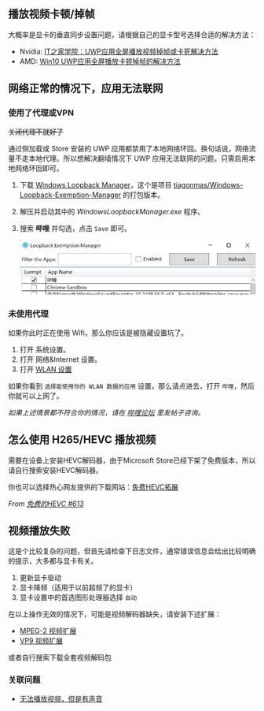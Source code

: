 ## 播放视频卡顿/掉帧

大概率是显卡的垂直同步设置问题，请根据自己的显卡型号选择合适的解决方法：

- Nvidia: [IT之家学院：UWP应用全屏播放视频掉帧或卡死解决方法](https://www.ithome.com/html/it/318382.htm)
- AMD: [Win10 UWP应用全屏播放卡顿掉帧的解决方法](https://bbs.pcbeta.com/viewthread-1830950-1-1.html)

## 网络正常的情况下，应用无法联网

### 使用了代理或VPN

~~关闭代理不就好了~~

通过侧加载或 Store 安装的 UWP 应用都禁用了本地网络环回。换句话说，网络流量不走本地代理。所以想解决翻墙情况下 UWP 应用无法联网的问题，只需启用本地网络环回即可。

1. 下载 [Windows Loopback Manager](https://github.com/Richasy/LoopbackManager/releases/tag/v0.0.1.0)，这个是项目 [tiagonmas/Windows-Loopback-Exemption-Manager](https://github.com/tiagonmas/Windows-Loopback-Exemption-Manager) 的打包版本。

2. 解压并启动其中的 *WindowsLoopbackManager.exe* 程序。

3. 搜索 **哔哩** 并勾选，点击 `Save` 即可。
   
    ![网络环回管理界面](./images/FAQ/loopback.png)

### 未使用代理

如果你此时正在使用 Wifi，那么你应该是被隐藏设置坑了。

1. 打开 系统设置。
2. 打开 网络&Internet 设置。
3. 打开 [WLAN 设置](ms-settings:network-wifi)

如果你看到 `选择能使用你的 WLAN 数据的应用` 设置，那么请点进去，打开 `哔哩`，然后你就可以上网了。

*如果上述情景都不符合你的情况，请在 [哔哩论坛](https://github.com/Richasy/Bili.Uwp/discussions) 里发帖子咨询。*

## 怎么使用 H265/HEVC 播放视频

需要在设备上安装HEVC解码器，由于Microsoft Store已经下架了免费版本，所以请自行搜索安装HEVC解码器。

你也可以选择热心网友提供的下载网站：[免费HEVC拓展](https://www.free-codecs.com/hevc_video_extension_download.htm)

*From [免费的HEVC #613](https://github.com/Richasy/Bili.Uwp/discussions/613)*

## 视频播放失败

这是个比较复杂的问题，但首先请检查下日志文件，通常错误信息会给出比较明确的提示，大多都与显卡有关。

1. 更新显卡驱动
2. 显卡降频（适用于以前超频了的显卡）
3. 显卡设置中的首选图形处理器选择 `自动`

在以上操作无效的情况下，可能是视频解码器缺失，请安装下述扩展：

- [MPEG-2 视频扩展](https://www.microsoft.com/store/productId/9N95Q1ZZPMH4)
- [VP9 视频扩展](https://www.microsoft.com/store/productId/9N4D0MSMP0PT)

或者自行搜索下载全套视频解码包

### 关联问题

- [无法播放视频，但是有声音](https://github.com/Richasy/Bili.Uwp/issues/171)
